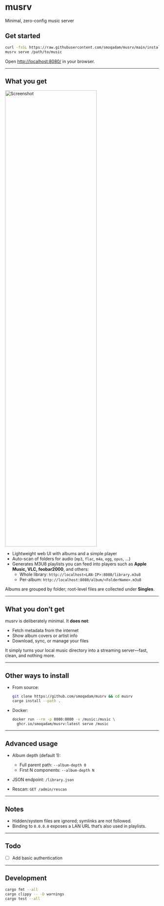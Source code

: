 # musrv

Minimal, zero-config music server

## Get started

```sh
curl -fsSL https://raw.githubusercontent.com/smoqadam/musrv/main/install.sh | sh
musrv serve /path/to/music
```

Open [http://localhost:8080/](http://localhost:8080/) in your browser.

---

## What you get

<img width="300" height="1490" alt="Screenshot" src="https://github.com/user-attachments/assets/2f384f12-61f8-4c6c-9b00-128092ade823" />

* Lightweight web UI with albums and a simple player
* Auto-scan of folders for audio (`mp3`, `flac`, `m4a`, `ogg`, `opus`, …)
* Generates M3U8 playlists you can feed into players such as **Apple Music, VLC, foobar2000**, and others:
     - Whole library: `http://localhost<LAN-IP>:8080/library.m3u8`
     - Per-album: `http://localhost:8080/album/<FolderName>.m3u8`

Albums are grouped by folder; root-level files are collected under **Singles**.

---

## What you don’t get

musrv is deliberately minimal. It **does not**:

* Fetch metadata from the internet
* Show album covers or artist info
* Download, sync, or manage your files

It simply turns your local music directory into a streaming server—fast, clean, and nothing more.

---

## Other ways to install

* From source:

  ```sh
  git clone https://github.com/smoqadam/musrv && cd musrv
  cargo install --path .
  ```
* Docker:

  ```sh
  docker run --rm -p 8080:8080 -v /music:/music \
    ghcr.io/smoqadam/musrv:latest serve /music
  ```

---

## Advanced usage

* Album depth (default 1):

  * Full parent path: `--album-depth 0`
  * First N components: `--album-depth N`
* JSON endpoint: `/library.json`
* Rescan: `GET /admin/rescan`

---

## Notes

* Hidden/system files are ignored; symlinks are not followed.
* Binding to `0.0.0.0` exposes a LAN URL that’s also used in playlists.

---

## Todo
- [ ] Add basic authentication
---

## Development

```sh
cargo fmt --all
cargo clippy -- -D warnings
cargo test --all
```
